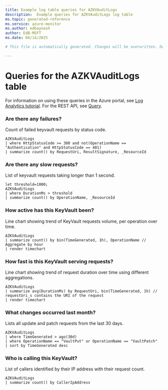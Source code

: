 ```yaml
---
title: Example log table queries for AZKVAuditLogs
description:  Example queries for AZKVAuditLogs log table
ms.topic: generated-reference
ms.service: azure-monitor
ms.author: edbaynash
author: EdB-MSFT
ms.date: 04/14/2025

# This file is automatically generated. Changes will be overwritten. Do not change this file directly. 

---
```


# Queries for the AZKVAuditLogs table

For information on using these queries in the Azure portal, see [Log Analytics tutorial](/azure/azure-monitor/logs/log-analytics-tutorial). For the REST API, see [Query](/azure/azure-monitor/logs/api/overview).


### Are there any failures?  


Count of failed keyvault requests by status code.  

```query
AZKVAuditLogs
| where HttpStatusCode >= 300 and not(OperationName == "Authentication" and HttpStatusCode == 401)
| summarize count() by RequestUri, ResultSignature, _ResourceId
```



### Are there any slow requests?  


List of keyvault requests taking longer than 1 second.  

```query
let threshold=1000;
AZKVAuditLogs
| where DurationMs > threshold
| summarize count() by OperationName, _ResourceId

```



### How active has this KeyVault been?  


Line chart showing trend of KeyVault requests volume, per operation over time.  

```query
AZKVAuditLogs
| summarize count() by bin(TimeGenerated, 1h), OperationName // Aggregate by hour
| render timechart

```



### How fast is this KeyVault serving requests?  


Line chart showing trend of request duration over time using different aggregations.  

```query
AZKVAuditLogs
| summarize avg(DurationMs) by RequestUri, bin(TimeGenerated, 1h) // requestUri_s contains the URI of the request
| render timechart

```



### What changes occurred last month?  


Lists all update and patch requests from the last 30 days.  

```query
AZKVAuditLogs
| where TimeGenerated > ago(30d)
| where OperationName == "VaultPut" or OperationName == "VaultPatch"
| sort by TimeGenerated desc

```



### Who is calling this KeyVault?  


List of callers identified by their IP address with their request count.  

```query
AZKVAuditLogs
| summarize count() by CallerIpAddress

```

